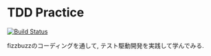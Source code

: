 TDD Practice
===
[![Build Status](https://travis-ci.org/dulkappa/tdd_practice.svg?branch=master)](https://travis-ci.org/dulkappa/tdd_practice)

fizzbuzzのコーディングを通して, テスト駆動開発を実践して学んでみる.
